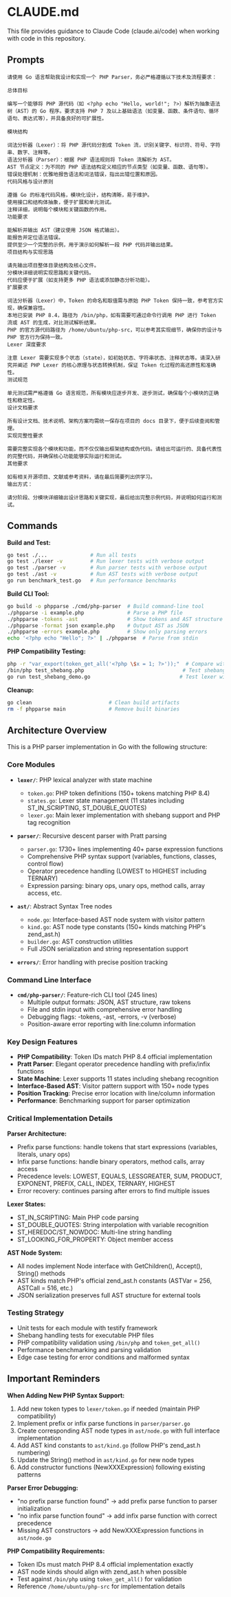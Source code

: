 # CLAUDE.md

This file provides guidance to Claude Code (claude.ai/code) when working with code in this repository.

## Prompts
```
请使用 Go 语言帮助我设计和实现一个 PHP Parser，务必严格遵循以下技术及流程要求：

总体目标

编写一个能够将 PHP 源代码（如 <?php echo "Hello, world!"; ?>）解析为抽象语法树（AST）的 Go 程序。要求支持 PHP 7 及以上基础语法（如变量、函数、条件语句、循环语句、表达式等），并具备良好的可扩展性。

模块结构

词法分析器（Lexer）：将 PHP 源代码分割成 Token 流，识别关键字、标识符、符号、字符串、数字、注释等。
语法分析器（Parser）：根据 PHP 语法规则将 Token 流解析为 AST。
AST 节点定义：为不同的 PHP 语法结构定义相应的节点类型（如变量、函数、语句等）。
错误处理机制：优雅地报告语法和词法错误，指出出错位置和原因。
代码风格与设计原则

遵循 Go 的标准代码风格，模块化设计，结构清晰，易于维护。
使用接口和结构体抽象，便于扩展和单元测试。
注释详细，说明每个模块和关键函数的作用。
功能要求

能解析并输出 AST（建议使用 JSON 格式输出）。
能报告并定位语法错误。
提供至少一个完整的示例，用于演示如何解析一段 PHP 代码并输出结果。
项目结构与实现思路

请先输出项目整体目录结构及核心文件。
分模块详细说明实现思路和关键代码。
代码应便于扩展（如支持更多 PHP 语法或添加静态分析功能）。
扩展要求

词法分析器（Lexer）中，Token 的命名和取值需与原始 PHP Token 保持一致，参考官方实现，确保兼容性。
本地已安装 PHP 8.4，路径为 /bin/php，如有需要可通过命令行调用 PHP 进行 Token 流或 AST 的生成，对比测试解析结果。
PHP 的官方源代码路径为 /home/ubuntu/php-src，可以参考其实现细节，确保你的设计与 PHP 官方行为保持一致。
Lexer 深度要求

注意 Lexer 需要实现多个状态（state），如初始状态、字符串状态、注释状态等。请深入研究并阐述 PHP Lexer 的核心原理与状态转换机制，保证 Token 化过程的高还原性和准确性。
测试规范

单元测试需严格遵循 Go 语言规范，所有模块应逐步开发、逐步测试，确保每个小模块的正确性和稳定性。
设计文档要求

所有设计文档、技术说明、架构方案均需统一保存在项目的 docs 目录下，便于后续查阅和管理。
实现完整性要求

需要完整实现各个模块和功能，而不仅仅输出框架结构或伪代码。请给出可运行的、具备代表性的完整代码，并确保核心功能能够实际运行和测试。
其他要求

如有相关开源项目、文献或参考资料，请在最后简要列出供学习。
输出方式：

请分阶段、分模块详细输出设计思路和关键实现，最后给出完整示例代码，并说明如何运行和测试。
```

## Commands

**Build and Test:**
```bash
go test ./...              # Run all tests
go test ./lexer -v         # Run lexer tests with verbose output
go test ./parser -v        # Run parser tests with verbose output
go test ./ast -v           # Run AST tests with verbose output
go run benchmark_test.go   # Run performance benchmarks
```

**Build CLI Tool:**
```bash
go build -o phpparse ./cmd/php-parser  # Build command-line tool
./phpparse -i example.php              # Parse a PHP file
./phpparse -tokens -ast                # Show tokens and AST structure
./phpparse -format json example.php    # Output AST as JSON
./phpparse -errors example.php         # Show only parsing errors
echo '<?php echo "Hello"; ?>' | ./phpparse  # Parse from stdin
```

**PHP Compatibility Testing:**
```bash
php -r "var_export(token_get_all('<?php \$x = 1; ?>'));"  # Compare with PHP tokens
/bin/php test_shebang.php                                # Test shebang handling
go run test_shebang_demo.go                             # Test lexer with shebang files
```

**Cleanup:**
```bash
go clean                         # Clean build artifacts
rm -f phpparse main              # Remove built binaries
```

## Architecture Overview

This is a PHP parser implementation in Go with the following structure:

### Core Modules
- **`lexer/`**: PHP lexical analyzer with state machine
  - `token.go`: PHP token definitions (150+ tokens matching PHP 8.4)
  - `states.go`: Lexer state management (11 states including ST_IN_SCRIPTING, ST_DOUBLE_QUOTES)
  - `lexer.go`: Main lexer implementation with shebang support and PHP tag recognition

- **`parser/`**: Recursive descent parser with Pratt parsing
  - `parser.go`: 1730+ lines implementing 40+ parse expression functions
  - Comprehensive PHP syntax support (variables, functions, classes, control flow)
  - Operator precedence handling (LOWEST to HIGHEST including TERNARY)
  - Expression parsing: binary ops, unary ops, method calls, array access, etc.

- **`ast/`**: Abstract Syntax Tree nodes
  - `node.go`: Interface-based AST node system with visitor pattern
  - `kind.go`: AST node type constants (150+ kinds matching PHP's zend_ast.h)
  - `builder.go`: AST construction utilities
  - Full JSON serialization and string representation support

- **`errors/`**: Error handling with precise position tracking

### Command Line Interface  
- **`cmd/php-parser/`**: Feature-rich CLI tool (245 lines)
  - Multiple output formats: JSON, AST structure, raw tokens
  - File and stdin input with comprehensive error handling
  - Debugging flags: -tokens, -ast, -errors, -v (verbose)
  - Position-aware error reporting with line:column information

### Key Design Features
- **PHP Compatibility**: Token IDs match PHP 8.4 official implementation
- **Pratt Parser**: Elegant operator precedence handling with prefix/infix functions
- **State Machine**: Lexer supports 11 states including shebang recognition
- **Interface-Based AST**: Visitor pattern support with 150+ node types
- **Position Tracking**: Precise error location with line/column information
- **Performance**: Benchmarking support for parser optimization

### Critical Implementation Details

**Parser Architecture:**
- Prefix parse functions: handle tokens that start expressions (variables, literals, unary ops)
- Infix parse functions: handle binary operators, method calls, array access
- Precedence levels: LOWEST, EQUALS, LESSGREATER, SUM, PRODUCT, EXPONENT, PREFIX, CALL, INDEX, TERNARY, HIGHEST
- Error recovery: continues parsing after errors to find multiple issues

**Lexer States:**
- ST_IN_SCRIPTING: Main PHP code parsing
- ST_DOUBLE_QUOTES: String interpolation with variable recognition  
- ST_HEREDOC/ST_NOWDOC: Multi-line string handling
- ST_LOOKING_FOR_PROPERTY: Object member access

**AST Node System:**
- All nodes implement Node interface with GetChildren(), Accept(), String() methods
- AST kinds match PHP's official zend_ast.h constants (ASTVar = 256, ASTCall = 516, etc.)
- JSON serialization preserves full AST structure for external tools

### Testing Strategy
- Unit tests for each module with testify framework
- Shebang handling tests for executable PHP files
- PHP compatibility validation using `/bin/php` and `token_get_all()`
- Performance benchmarking and parsing validation
- Edge case testing for error conditions and malformed syntax

## Important Reminders

**When Adding New PHP Syntax Support:**
1. Add new token types to `lexer/token.go` if needed (maintain PHP compatibility)
2. Implement prefix or infix parse functions in `parser/parser.go`
3. Create corresponding AST node types in `ast/node.go` with full interface implementation
4. Add AST kind constants to `ast/kind.go` (follow PHP's zend_ast.h numbering)
5. Update the String() method in `ast/kind.go` for new node types
6. Add constructor functions (NewXXXExpression) following existing patterns

**Parser Error Debugging:**
- "no prefix parse function found" → add prefix parse function to parser initialization
- "no infix parse function found" → add infix parse function with correct precedence
- Missing AST constructors → add NewXXXExpression functions in `ast/node.go`

**PHP Compatibility Requirements:**
- Token IDs must match PHP 8.4 official implementation exactly
- AST node kinds should align with zend_ast.h when possible
- Test against `/bin/php` using `token_get_all()` for validation
- Reference `/home/ubuntu/php-src` for implementation details